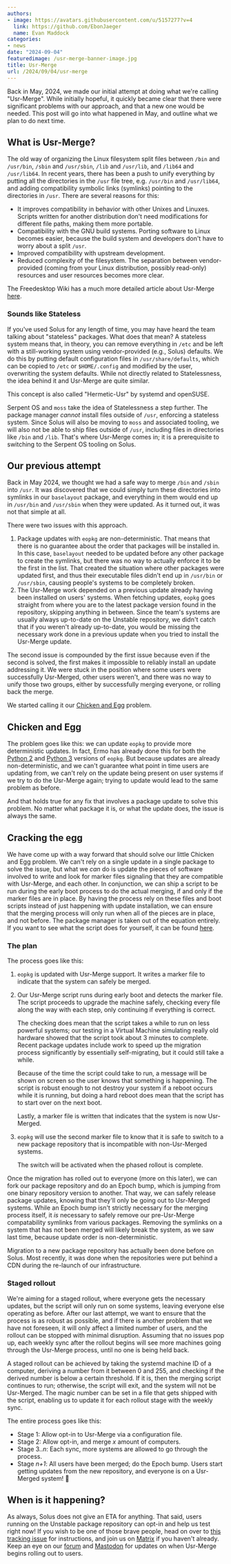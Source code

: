 ```yaml
---
authors:
- image: https://avatars.githubusercontent.com/u/5157277?v=4
  link: https://github.com/EbonJaeger
  name: Evan Maddock
categories:
- news
date: "2024-09-04"
featuredimage: /usr-merge-banner-image.jpg
title: Usr-Merge
url: /2024/09/04/usr-merge
---
```


Back in May, 2024, we made our initial attempt at doing what we're calling "Usr-Merge". While initially hopeful, it quickly became clear that there were significant problems with our approach, and that a new one would be needed. This post will go into what happened in May, and outline what we plan to do next time.

## What is Usr-Merge?

The old way of organizing the Linux filesystem split files between `/bin` and `/usr/bin`, `/sbin` and `/usr/sbin`, `/lib` and `/usr/lib`, and `/lib64` and `/usr/lib64`. In recent years, there has been a push to unify everything by putting all the directories in the `/usr` file tree, e.g. `/usr/bin` and `/usr/lib64`, and adding compatibility symbolic links (symlinks) pointing to the directories in `/usr`. There are several reasons for this:

- It improves compatibility in behavior with other Unixes and Linuxes. Scripts written for another distribution don't need modifications for different file paths, making them more portable.
- Compatibility with the GNU build systems. Porting software to Linux becomes easier, because the build system and developers don't have to worry about a split `/usr`.
- Improved compatibility with upstream development.
- Reduced complexity of the filesystem. The separation between vendor-provided (coming from your Linux distribution, possibly read-only) resources and user resources becomes more clear.

The Freedesktop Wiki has a much more detailed article about Usr-Merge [here](https://www.freedesktop.org/wiki/Software/systemd/TheCaseForTheUsrMerge/).

### Sounds like Stateless

If you've used Solus for any length of time, you may have heard the team talking about "stateless" packages. What does that mean? A stateless system means that, in theory, you can remove everything in `/etc` and be left with a still-working system using vendor-provided (e.g., Solus) defaults. We do this by putting default configuration files in `/usr/share/defaults`, which can be copied to `/etc` or `$HOME/.config` and modified by the user, overwriting the system defaults. While not directly related to Statelessness, the idea behind it and Usr-Merge are quite similar.

This concept is also called "Hermetic-Usr" by systemd and openSUSE.

Serpent OS and `moss` take the idea of Statelessness a step further. The package manager *cannot* install files outside of `/usr`, enforcing a stateless system. Since Solus will also be moving to `moss` and associated tooling, we will also not be able to ship files outside of `/usr`, including files in directories like `/bin` and `/lib`. That's where Usr-Merge comes in; it is a prerequisite to switching to the Serpent OS tooling on Solus.

## Our previous attempt

Back in May 2024, we thought we had a safe way to merge `/bin` and `/sbin` into `/usr`. It was discovered that we could simply turn these directories into symlinks in our `baselayout` package, and everything in them would end up in `/usr/bin` and `/usr/sbin` when they were updated. As it turned out, it was not that simple at all.

There were two issues with this approach.

1) Package updates with `eopkg` are non-deterministic. That means that there is no guarantee about the order that packages will be installed in. In this case, `baselayout` needed to be updated before any other package to create the symlinks, but there was no way to actually enforce it to be the first in the list. That created the situation where other packages were updated first, and thus their executable files didn't end up in `/usr/bin` or `/usr/sbin`, causing people's systems to be completely broken.
2) The Usr-Merge work depended on a previous update already having been installed on users' systems. When fetching updates, `eopkg` goes straight from where you are to the latest package version found in the repository, skipping anything in between. Since the team's systems are usually always up-to-date on the Unstable repository, we didn't catch that if you weren't already up-to-date, you would be missing the necessary work done in a previous update when you tried to install the Usr-Merge update.

The second issue is compounded by the first issue because even if the second is solved, the first makes it impossible to reliably install an update addressing it. We were stuck in the position where some users were successfully Usr-Merged, other users weren't, and there was no way to unify those two groups, either by successfully merging everyone, or rolling back the merge.

We started calling it our [Chicken and Egg](https://en.wikipedia.org/wiki/Chicken_or_the_egg) problem.

## Chicken and Egg

The problem goes like this: we can update `eopkg` to provide more deterministic updates. In fact, Ermo has already done this for both the [Python 2](https://github.com/getsolus/eopkg/pull/68) and [Python 3](https://github.com/getsolus/eopkg/pull/70) versions of `eopkg`. But because updates are already non-deterministic, and we can't guarantee what point in time users are updating from, we can't rely on the update being present on user systems if we try to do the Usr-Merge again; trying to update would lead to the same problem as before.

And that holds true for any fix that involves a package update to solve this problem. No matter what package it is, or what the update does, the issue is always the same.

## Cracking the egg

We have come up with a way forward that should solve our little Chicken and Egg problem. We can't rely on a single update in a single package to solve the issue, but what we *can* do is update the pieces of software involved to write and look for marker files signaling that they are compatible with Usr-Merge, and each other. In conjunction, we can ship a script to be run during the early boot process to do the actual merging, if and only if the marker files are in place. By having the process rely on these files and boot scripts instead of just happening with update installation, we can ensure that the merging process will only run when all of the pieces are in place, and not before. The package manager is taken out of the equation entirely. If you want to see what the script does for yourself, it can be found [here](https://github.com/getsolus/packages/blob/main/packages/u/usysconf-epoch/files/usr-merge.sh).

### The plan

The process goes like this:

1) `eopkg` is updated with Usr-Merge support. It writes a marker file to indicate that the system can safely be merged.
2) Our Usr-Merge script runs during early boot and detects the marker file. The script proceeds to upgrade the machine safely, checking every file along the way with each step, only continuing if everything is correct.

   The checking does mean that the script takes a while to run on less powerful systems; our testing in a Virtual Machine simulating really old hardware showed that the script took about 3 minutes to complete. Recent package updates include work to speed up the migration process significantly by essentially self-migrating, but it could still take a while.
   
   Because of the time the script could take to run, a message will be shown on screen so the user knows that something is happening. The script is robust enough to not destroy your system if a reboot occurs while it is running, but doing a hard reboot does mean that the script has to start over on the next boot.
   
   Lastly, a marker file is written that indicates that the system is now Usr-Merged.
3) `eopkg` will use the second marker file to know that it is safe to switch to a new package repository that is incompatible with non-Usr-Merged systems.

   The switch will be activated when the phased rollout is complete.

Once the migration has rolled out to everyone (more on this later), we can fork our package repository and do an Epoch bump, which is jumping from one binary repository version to another. That way, we can safely release package updates, knowing that they'll only be going out to Usr-Merged systems. While an Epoch bump isn't strictly necessary for the merging process itself, it *is* necessary to safely remove our pre-Usr-Merge compatability symlinks from various packages. Removing the symlinks on a system that has not been merged will likely break the system, as we saw last time, because update order is non-deterministic.

Migration to a new package repository has actually been done before on Solus. Most recently, it was done when the repositories were put behind a CDN during the re-launch of our infrastructure.

### Staged rollout

We're aiming for a staged rollout, where everyone gets the necessary updates, but the script will only run on some systems, leaving everyone else operating as before. After our last attempt, we want to ensure that the process is as robust as possible, and if there is another problem that we have not foreseen, it will only affect a limited number of users, and the rollout can be stopped with minimal disruption. Assuming that no issues pop up, each weekly sync after the rollout begins will see more machines going through the Usr-Merge process, until no one is being held back.

A staged rollout can be achieved by taking the systemd machine ID of a computer, deriving a number from it between 0 and 255, and checking if the derived number is below a certain threshold. If it is, then the merging script continues to run; otherwise, the script will exit, and the system will not be Usr-Merged. The magic number can be set in a file that gets shipped with the script, enabling us to update it for each rollout stage with the weekly sync.

The entire process goes like this:

- Stage 1: Allow opt-in to Usr-Merge via a configuration file.
- Stage 2: Allow opt-in, and merge *x* amount of computers.
- Stage 3..*n*: Each sync, more systems are allowed to go through the process.
- Stage *n+1*: All users have been merged; do the Epoch bump. Users start getting updates from the new repository, and everyone is on a Usr-Merged system! 🎉

## When is it happening?

As always, Solus does not give an ETA for anything. That said, users running on the Unstable package repository can opt-in and help us test right now! If you wish to be one of those brave people, head on over to [this tracking issue](https://github.com/getsolus/packages/issues/3691) for instructions, and join us on [Matrix](https://matrix.to/#/#solus:matrix.org) if you haven't already. Keep an eye on our [forum](https://discuss.getsol.us) and [Mastodon](https://fosstodon.org/@Solus) for updates on when Usr-Merge begins rolling out to users.
